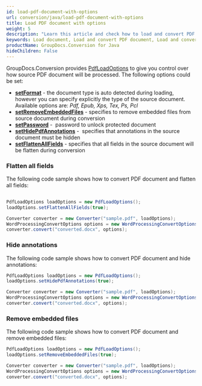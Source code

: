 ```yaml
---
id: load-pdf-document-with-options
url: conversion/java/load-pdf-document-with-options
title: Load PDF document with options
weight: 5
description: "Learn this article and check how to load and convert PDF documents with advanced options using GroupDocs.Conversion for Java API."
keywords: Load document, Load and convert PDF document, Load and converi EPUB document, Load and convert XPS document
productName: GroupDocs.Conversion for Java
hideChildren: False
---
```

GroupDocs.Conversion provides [PdfLoadOptions](https://apireference.groupdocs.com/java/conversion/com.groupdocs.conversion.options.load/PdfLoadOptions) to give you control over how source PDF document will be processed. The following options could be set:

*   **[setFormat](https://apireference.groupdocs.com/java/conversion/com.groupdocs.conversion.options.load/PdfLoadOptions#setFormat(com.groupdocs.conversion.filetypes.PdfFileType))** -  the document type is auto detected during loading, however you can specify explicitly the type of the source document. Available options are: *Pdf, Epub, Xps, Tex, Ps, Pcl*
*   **[setRemoveEmbeddedFiles](https://apireference.groupdocs.com/java/conversion/com.groupdocs.conversion.options.load/PdfLoadOptions#getRemoveEmbeddedFiles())** -  specifies to remove embedded files from source document during conversion       
*   **[setPassword](https://apireference.groupdocs.com/java/conversion/com.groupdocs.conversion.options.load/PdfLoadOptions#setPassword(java.lang.String))** -  password to unlock protected document
*   **[setHidePdfAnnotations](https://apireference.groupdocs.com/java/conversion/com.groupdocs.conversion.options.load/PdfLoadOptions#setHidePdfAnnotations(boolean))** -  specifies that annotations in the source document must be hidden
*   **[setFlattenAllFields](https://apireference.groupdocs.com/java/conversion/com.groupdocs.conversion.options.load/PdfLoadOptions#setFlattenAllFields(boolean))** - specifies that all fields in the source document will be flatten during conversion

### Flatten all fields

The following code sample shows how to convert PDF document and flatten all fields:

```java
 
PdfLoadOptions loadOptions = new PdfLoadOptions();
loadOptions.setFlattenAllFields(true);

Converter converter = new Converter("sample.pdf", loadOptions);
WordProcessingConvertOptions options = new WordProcessingConvertOptions();
converter.convert("converted.docx", options);
```

### Hide annotations

The following code sample shows how to convert PDF document and hide annotations:

```java
PdfLoadOptions loadOptions = new PdfLoadOptions();
loadOptions.setHidePdfAnnotations(true);

Converter converter = new Converter("sample.pdf", loadOptions);
WordProcessingConvertOptions options = new WordProcessingConvertOptions();
converter.convert("converted.docx", options);
```

### Remove embedded files

The following code sample shows how to convert PDF document and remove embedded files:

```java
PdfLoadOptions loadOptions = new PdfLoadOptions();
loadOptions.setRemoveEmbeddedFiles(true);

Converter converter = new Converter("sample.pdf", loadOptions);
WordProcessingConvertOptions options = new WordProcessingConvertOptions();
converter.convert("converted.docx", options);
```
